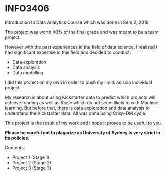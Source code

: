 # INFO3406
Introduction to Data Analytics Course which was done in Sem 2, 2018

The project was worth 40% of the final grade and was meant to be a team project.

However with the past experiences in the field of data science, I realised I had significant expertise in this field and decided to conduct:
- Data exploration
- Data analysis
- Data modelling

I did this project on my own in order to push my limits as solo individual project.

My research is about using Kickstarter data to predict which projects will achieve funding as well as those which do not seem likely to with Machine learning. But before that, there is data exploration and data analysis to understand the Kickstarter data. All was done using Crisp-DM cycle.

This project is the result of my work and I hope it proves to be useful to you.

**Please be careful not to plagarize as University of Sydney is very strict in its policies.**

Contents: 
- Project 1 (Stage 1)
- Project 2 (Stage 2)
- Project 3 (Stage 3)
